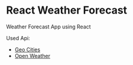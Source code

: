 # React Weather Forecast
Weather Forecast App using React

Used Api:
* [Geo Cities](https://rapidapi.com/wirefreethought/api/geodb-cities/)
* [Open Weather](https://rapidapi.com/wirefreethought/api/geodb-cities/)
